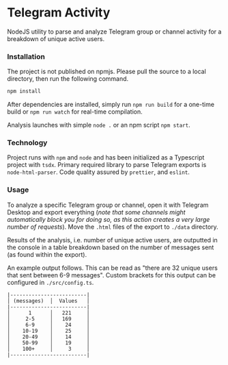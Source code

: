 # Telegram Activity

NodeJS utility to parse and analyze Telegram group or channel activity for a breakdown of unique active users.

### Installation

The project is not published on npmjs. Please pull the source to a local directory, then run the following command.

```bash
npm install
```

After dependencies are installed, simply run `npm run build` for a one-time build or `npm run watch` for real-time compilation.

Analysis launches with simple `node .` or an npm script `npm start`.

### Technology

Project runs with `npm` and `node` and has been initialized as a Typescript project with `tsdx`. Primary required library to parse Telegram exports is `node-html-parser`. Code quality assured by `prettier`, and `eslint`.

### Usage

To analyze a specific Telegram group or channel, open it with Telegram Desktop and export everything (_note that some channels might automatically block you for doing so, as this action creates a very large number of requests_). Move the `.html` files of the export to `./data` directory.

Results of the analysis, i.e. number of unique active users, are outputted in the console in a table breakdown based on the number of messages sent (as found within the export).

An example output follows. This can be read as "there are 32 unique users that sent between 6-9 messages". Custom brackets for this output can be configured in `./src/config.ts`.

```
|-------------------------|
│ (messages)  │  Values   │
|-------------------------|
│      1      │   221     │
│     2-5     │   169     │
│     6-9     │    24     │
│    10-19    │    25     │
│    20-49    │    14     │
│    50-99    │    19     │
│    100+     │     3     │
|-------------------------|
```
